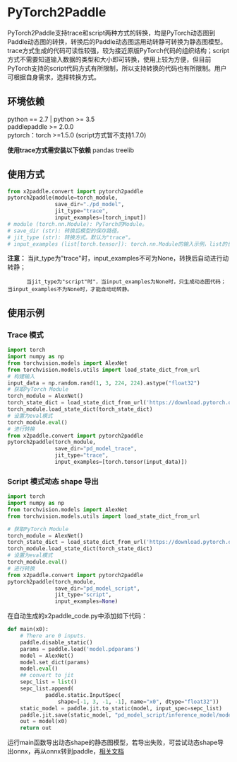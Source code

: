# PyTorch2Paddle

PyTorch2Paddle支持trace和script两种方式的转换，均是PyTorch动态图到Paddle动态图的转换，转换后的Paddle动态图运用动转静可转换为静态图模型。trace方式生成的代码可读性较强，较为接近原版PyTorch代码的组织结构；script方式不需要知道输入数据的类型和大小即可转换，使用上较为方便，但目前PyTorch支持的script代码方式有所限制，所以支持转换的代码也有所限制。用户可根据自身需求，选择转换方式。

## 环境依赖

python == 2.7 | python >= 3.5  
paddlepaddle >= 2.0.0  
pytorch：torch >=1.5.0 (script方式暂不支持1.7.0)

**使用trace方式需安装以下依赖**
pandas
treelib

## 使用方式

```python
from x2paddle.convert import pytorch2paddle
pytorch2paddle(module=torch_module,
               save_dir="./pd_model",
               jit_type="trace",
               input_examples=[torch_input])
# module (torch.nn.Module): PyTorch的Module。
# save_dir (str): 转换后模型的保存路径。
# jit_type (str): 转换方式。默认为"trace"。
# input_examples (list[torch.tensor]): torch.nn.Module的输入示例，list的长度必须与输入的长度一致。默认为None。
```

**注意：** 当jit_type为"trace"时，input_examples不可为None，转换后自动进行动转静；

          当jit_type为"script"时"，当input_examples为None时，只生成动态图代码；当input_examples不为None时，才能自动动转静。

## 使用示例

### Trace 模式

```python
import torch
import numpy as np
from torchvision.models import AlexNet
from torchvision.models.utils import load_state_dict_from_url
# 构建输入
input_data = np.random.rand(1, 3, 224, 224).astype("float32")
# 获取PyTorch Module
torch_module = AlexNet()
torch_state_dict = load_state_dict_from_url('https://download.pytorch.org/models/alexnet-owt-4df8aa71.pth')
torch_module.load_state_dict(torch_state_dict)
# 设置为eval模式
torch_module.eval()
# 进行转换
from x2paddle.convert import pytorch2paddle
pytorch2paddle(torch_module,
               save_dir="pd_model_trace",
               jit_type="trace",
               input_examples=[torch.tensor(input_data)])
```

### Script 模式动态 shape 导出

```python
import torch
import numpy as np
from torchvision.models import AlexNet
from torchvision.models.utils import load_state_dict_from_url

# 获取PyTorch Module
torch_module = AlexNet()
torch_state_dict = load_state_dict_from_url('https://download.pytorch.org/models/alexnet-owt-4df8aa71.pth')
torch_module.load_state_dict(torch_state_dict)
# 设置为eval模式
torch_module.eval()
# 进行转换
from x2paddle.convert import pytorch2paddle
pytorch2paddle(torch_module,
               save_dir="pd_model_script",
               jit_type="script",
               input_examples=None)
```

在自动生成的x2paddle_code.py中添加如下代码：

```python
def main(x0):
    # There are 0 inputs.
    paddle.disable_static()
    params = paddle.load('model.pdparams')
    model = AlexNet()
    model.set_dict(params)
    model.eval()
    ## convert to jit
    sepc_list = list()
    sepc_list.append(
            paddle.static.InputSpec(
                shape=[-1, 3, -1, -1], name="x0", dtype="float32"))
    static_model = paddle.jit.to_static(model, input_spec=sepc_list)
    paddle.jit.save(static_model, "pd_model_script/inference_model/model")
    out = model(x0)
    return out
```

运行main函数导出动态shape的静态图模型，若导出失败，可尝试动态shape导出onnx，再从onnx转到paddle，[相关文档](https://pytorch.org/docs/stable/onnx.html?highlight=onnx%20export#torch.onnx.export)
